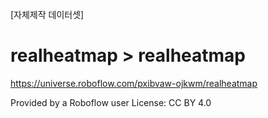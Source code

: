 [자체제작 데이터셋]

# realheatmap > realheatmap
https://universe.roboflow.com/pxibvaw-ojkwm/realheatmap

Provided by a Roboflow user
License: CC BY 4.0

